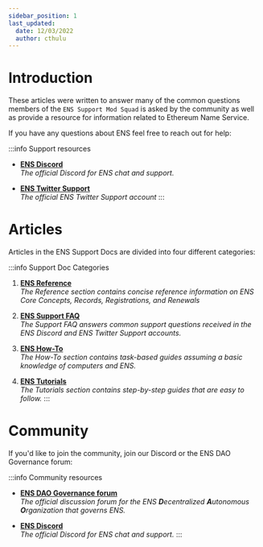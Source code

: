 ```yaml
---
sidebar_position: 1
last_updated:
  date: 12/03/2022
  author: cthulu
---
```

# Introduction

These articles were written to answer many of the common questions members of the `ENS Support Mod Squad` is asked by the community
as well as provide a resource for information related to Ethereum Name Service.

If you have any questions about ENS feel free to reach out for help:

:::info Support resources
 - [**ENS Discord**](https://chat.ens.domains)  
 *The official Discord for ENS chat and support.*

 - [**ENS Twitter Support**](https://twitter.com/ens_support)  
 *The official ENS Twitter Support account*
:::

# Articles

Articles in the ENS Support Docs are divided into four different categories:

:::info Support Doc Categories
 1. [**ENS Reference**](ref/)  
   *The Reference section contains concise reference information on ENS Core Concepts, Records, Registrations, and Renewals*
   
 1. [**ENS Support FAQ**](faq/)  
   *The Support FAQ answers common support questions received in the ENS Discord and ENS Twitter Support accounts.*

 1. [**ENS How-To**](howto/)  
   *The How-To section contains task-based guides assuming a basic knowledge of computers and ENS.*

 1. [**ENS Tutorials**](tutorials/)  
    *The Tutorials section contains step-by-step guides that are easy to follow.*
:::

# Community
If you'd like to join the community, join our Discord or the ENS DAO Governance forum:

:::info Community resources
 - [**ENS DAO Governance forum**](https://discuss.ens.domains)  
 *The official discussion forum for the ENS **D**ecentralized **A**utonomous **O**rganization that governs ENS.*

 - [**ENS Discord**](https://chat.ens.domains)  
 *The official Discord for ENS chat and support.*
:::
